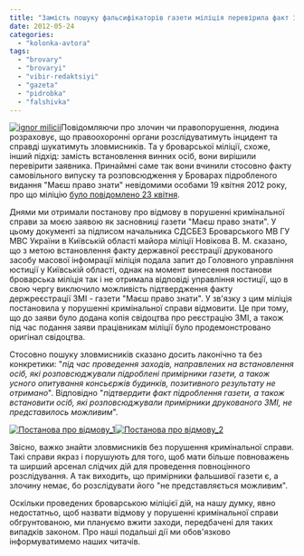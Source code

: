 ```yaml
---
title: "Замість пошуку фальсифікаторів газети міліція перевірила факт її реєстрації"
date: 2012-05-24
categories: 
  - "kolonka-avtora"
tags: 
  - "brovary"
  - "brovaryi"
  - "vibir-redaktsiyi"
  - "gazeta"
  - "pidrobka"
  - "falshivka"
---
```


[![](https://mpz.brovary.org/wp-content/uploads/2012/05/ignor-milicii.jpg "ignor milicii")](https://mpz.brovary.org/wp-content/uploads/2012/05/ignor-milicii.jpg)Повідомляючи про злочин чи правопорушення, людина розраховує, що правоохоронні органи розслідуватимуть інцидент та справді шукатимуть зловмисників. Та у броварської міліції, схоже, інший підхід: замість встановлення винних осіб, вони вирішили перевірити заявника. Принаймні саме так вони вчинили стосовно факту самовільного випуску та розповсюдження у Броварах підробленого видання "Маєш право знати" невідомими особами 19 квітня 2012 року, про що міліцію [було повідомлено 23 квітня](https://mpz.brovary.org/zayava-do-militsiyi-maye-ubezpechiti-redaktsiyu-vid-vidpovidalnosti-za-chiyus-hvoru-uyavu-ta-fantaziyi/).

Днями ми отримали постанову про відмову в порушенні кримінальної справи за моєю заявою як засновниці газети "Маєш право знати". У цьому документі за підписом начальника СДСБЕЗ Броварського МВ ГУ МВС України в Київській області майора міліції Новікова В. М. сказано, що з метою встановлення факту державної реєстрації друкованого засобу масової інфомрації міліція подала запит до Головного управління юстиції у Київській області, однак на момент винесення постанови броварська міліція так і не отримала відповіді управління юстиції, що в свою чергу виключило можливість підтвердження факту держреєстрації ЗМІ - газети "Маєш право знати". У зв'язку з цим міліція постановила у порушенні кримінальної справи відмовити. Це при тому, що до заяви було додана копія свідоцтва про реєстрацію ЗМІ, а також під час подання заяви працівникам міліції було продемонстровано оригінал свідоцтва.

Стосовно пошуку зловмисників сказано досить лаконічно та без конкретики: "_під час проведення заходів, направлених на встановлення осіб, які розповсюджували підроблені примірники газети, а також усного опитування консьєржів будинків, позитивного результату не отримано_". Відповідно "_підтвердити факт підроблення газети, а також встановити осіб, які розповсюджували примірники друкованого ЗМІ, не представилось можливим_".

[![](https://mpz.brovary.org/wp-content/uploads/2012/05/Postanova-pro-vidmovu_1.jpg "Постанова про відмову_1")](https://mpz.brovary.org/wp-content/uploads/2012/05/Postanova-pro-vidmovu_1.jpg)[![](https://mpz.brovary.org/wp-content/uploads/2012/05/Postanova-pro-vidmovu_2.jpg "Постанова про відмову_2")](https://mpz.brovary.org/wp-content/uploads/2012/05/Postanova-pro-vidmovu_2.jpg)

Звісно, важко знайти зловмисників без порушення кримінальної справи. Такі справи якраз і порушують для того, щоб мати більше повноважень та ширший арсенал слідчих дій для проведення повноцінного розслідування. А так виходить, що примірники фальшивої газети є, а злочину немає, бо розслідувати його "не представляється можливим".

Оскільки проведених броварською міліцієї дій, на нашу думку, явно недостатньо, щоб назвати відмову у порушенні кримінальної справи обгрунтованою, ми плануємо вжити заходи, передбачені для таких випадків законом. Про наші подальші дії ми обов'язково інформуватимемо наших читачів.
